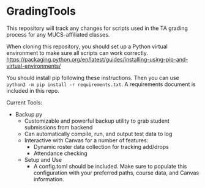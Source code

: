 # GradingTools

This repository will track any changes for scripts used in the TA grading process for any MUCS-affiliated classes.  

When cloning this repository, you should set up a Python virtual environment to make sure all scripts can work correctly. 
https://packaging.python.org/en/latest/guides/installing-using-pip-and-virtual-environments/

You should install pip following these instructions. Then you can use `python3 -m pip install -r requirements.txt`. A requirements document is included in this repo. 

Current Tools:
- Backup.py
    - Customizable and powerful backup utility to grab student submissions from backend
    - Can automatically compile, run, and output test data to log
    - Interactive with Canvas for a number of features:
        - Dynamic roster data collection for tracking add/drops
        - Attendance checking 
    - Setup and Use
      - A config.toml should be included. Make sure to populate this configuration with your preferred paths, course data, and Canvas information.
    

    
